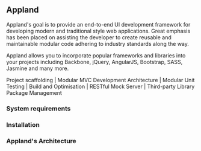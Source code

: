 ## Appland ##


Appland's goal is to provide an end-to-end UI development framework for developing modern and traditional style web applications. Great emphasis has been placed on assisting the developer to create reusable and maintainable modular code adhering to industry standards along the way.

Appland allows you to incorporate popular frameworks and libraries into your projects including Backbone, jQuery, AngularJS, Bootstrap, SASS, Jasmine and many more. 

Project scaffolding | Modular MVC Development Architecture | Modular Unit Testing | Build and Optimisation | RESTful Mock Server | Third-party Library Package Management


### System requirements ###


### Installation ###


### Appland's Architecture ###
